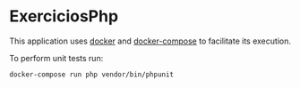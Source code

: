 # ExerciciosPhp

This application uses [docker](https://docs.docker.com/install/) and [docker-compose](https://docs.docker.com/compose/install/) to facilitate its execution.

To perform unit tests run:

```sh
docker-compose run php vendor/bin/phpunit
```
